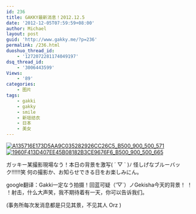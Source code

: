 ```yaml
---
id: 236
title: GAKKY最新消息！2012.12.5
date: '2012-12-05T07:59:59+08:00'
author: Michael
layout: post
guid: 'http://www.gakky.me/?p=236'
permalink: /236.html
duoshuo_thread_id:
    - '1272072281174049197'
dsq_thread_id:
    - '3006443599'
Views:
    - '89'
categories:
    - 图片
tags:
    - gakki
    - gakky
    - smile
    - 新垣结衣
    - 日本
    - 美女
---
```


[![A135716E173D5AA9C035282926CC26C5_B500_900_500_571](http://www.yui-aragaki.org/wp-content/uploads/img/A135716E173D5AA9C035282926CC26C5_B500_900_500_571.png)](http://www.yui-aragaki.org/wp-content/uploads/img/A135716E173D5AA9C035282926CC26C5_B1280_1280_520_594.png) [![1960F413D407EE45B08182B3CE9676F6_B500_900_500_665](http://www.yui-aragaki.org/wp-content/uploads/img/1960F413D407EE45B08182B3CE9676F6_B500_900_500_665.jpeg)](http://www.yui-aragaki.org/wp-content/uploads/img/1960F413D407EE45B08182B3CE9676F6_B1280_1280_640_852.jpeg)

ガッキー某撮影現場なう！本日の背景を激写( ´ ▽ ` )ﾉ 怪しげなブルーバック‼‼‼笑 何の撮影か、お知らせできる日をお楽しみにん。

google翻译：Gakki一定なう拍摄！回蓝可疑（’▽`）ノGekisha今天的背景！ ！ ！射击，什么大声笑，我不期待着有一天，你可以告诉我们。

(事务所每次发消息都是只见其景，不见其人 Orz )
